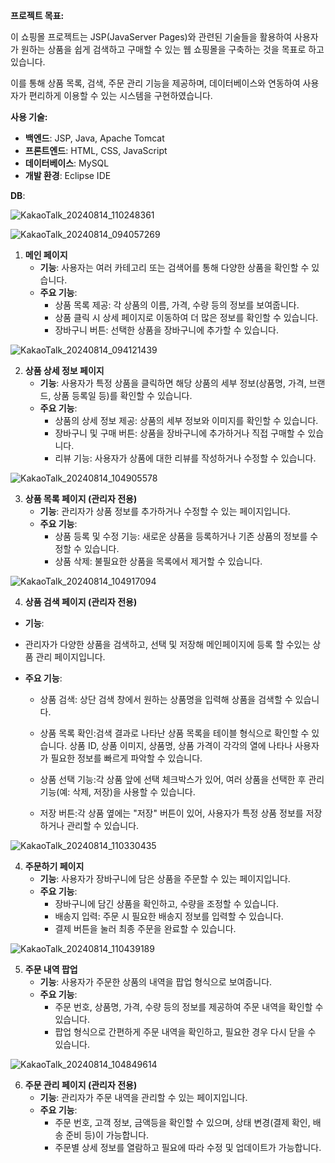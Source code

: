 **프로젝트 목표:**

이 쇼핑몰 프로젝트는 JSP(JavaServer Pages)와 관련된 기술들을 활용하여 사용자가 원하는 상품을 쉽게 검색하고 구매할 수 있는 웹 쇼핑몰을 구축하는 것을 목표로 하고 있습니다.

이를 통해 상품 목록, 검색, 주문 관리 기능을 제공하며, 데이터베이스와 연동하여 사용자가 편리하게 이용할 수 있는 시스템을 구현하였습니다.

**사용 기술:**

- **백엔드**: JSP, Java, Apache Tomcat
- **프론트엔드**: HTML, CSS, JavaScript
- **데이터베이스**: MySQL
- **개발 환경**: Eclipse IDE

**DB**:

![KakaoTalk_20240814_110248361](https://github.com/user-attachments/assets/322a90e4-f50b-4eb0-89f7-3652528842ed)

![KakaoTalk_20240814_094057269](https://github.com/user-attachments/assets/fc7ed84a-b8c8-4143-b172-51fd084ef12f)

1. **메인 페이지**
   - **기능**: 사용자는 여러 카테고리 또는 검색어를 통해 다양한 상품을 확인할 수 있습니다.
   - **주요 기능**:
     - 상품 목록 제공: 각 상품의 이름, 가격, 수량 등의 정보를 보여줍니다.
     - 상품 클릭 시 상세 페이지로 이동하여 더 많은 정보를 확인할 수 있습니다.
     - 장바구니 버튼: 선택한 상품을 장바구니에 추가할 수 있습니다.

![KakaoTalk_20240814_094121439](https://github.com/user-attachments/assets/b056078f-9d2d-4f46-86dd-9b1ae05311c4)

2. **상품 상세 정보 페이지**
   - **기능**: 사용자가 특정 상품을 클릭하면 해당 상품의 세부 정보(상품명, 가격, 브랜드, 상품 등록일 등)를 확인할 수 있습니다.
   - **주요 기능**:
     - 상품의 상세 정보 제공: 상품의 세부 정보와 이미지를 확인할 수 있습니다.
     - 장바구니 및 구매 버튼: 상품을 장바구니에 추가하거나 직접 구매할 수 있습니다.
     - 리뷰 기능: 사용자가 상품에 대한 리뷰를 작성하거나 수정할 수 있습니다.
       
![KakaoTalk_20240814_104905578](https://github.com/user-attachments/assets/e3a12479-5951-4e66-a0cb-efdb5ac09219)

3. **상품 목록 페이지 (관리자 전용)**
   - **기능**: 관리자가 상품 정보를 추가하거나 수정할 수 있는 페이지입니다.
   - **주요 기능**:
     - 상품 등록 및 수정 기능: 새로운 상품을 등록하거나 기존 상품의 정보를 수정할 수 있습니다.
     - 상품 삭제: 불필요한 상품을 목록에서 제거할 수 있습니다.
       
![KakaoTalk_20240814_104917094](https://github.com/user-attachments/assets/6870db4b-e7a2-4465-942e-7340bb9fb54d)

4. **상품 검색 페이지 (관리자 전용)**
- **기능**:
- 관리자가 다양한 상품을 검색하고, 선택 및 저장해 메인페이지에 등록 할 수있는 상품 관리 페이지입니다.
- **주요 기능**:
  
  - 상품 검색: 상단 검색 창에서 원하는 상품명을 입력해 상품을 검색할 수 있습니다.
  
  - 상품 목록 확인:검색 결과로 나타난 상품 목록을 테이블 형식으로 확인할 수 있습니다. 상품 ID, 상품 이미지, 상품명, 상품 가격이 각각의 열에 나타나 사용자가 필요한 정보를 빠르게 파악할 수 있습니다.
  
  - 상품 선택 기능:각 상품 앞에 선택 체크박스가 있어, 여러 상품을 선택한 후 관리 기능(예: 삭제, 저장)을 사용할 수 있습니다.
  
  - 저장 버튼:각 상품 옆에는 "저장" 버튼이 있어, 사용자가 특정 상품 정보를 저장하거나 관리할 수 있습니다.
     
![KakaoTalk_20240814_110330435](https://github.com/user-attachments/assets/d8c65bb9-1202-475f-898f-d468fb1f9aa4)

4. **주문하기 페이지**
   - **기능**: 사용자가 장바구니에 담은 상품을 주문할 수 있는 페이지입니다.
   - **주요 기능**:
     - 장바구니에 담긴 상품을 확인하고, 수량을 조정할 수 있습니다.
     - 배송지 입력: 주문 시 필요한 배송지 정보를 입력할 수 있습니다.
     - 결제 버튼을 눌러 최종 주문을 완료할 수 있습니다.
     
![KakaoTalk_20240814_110439189](https://github.com/user-attachments/assets/364fcc4d-b2dc-445c-8caa-f746a6efbf5a)

5. **주문 내역 팝업**
   - **기능**: 사용자가 주문한 상품의 내역을 팝업 형식으로 보여줍니다.
   - **주요 기능**:
     - 주문 번호, 상품명, 가격, 수량 등의 정보를 제공하여 주문 내역을 확인할 수 있습니다.
     - 팝업 형식으로 간편하게 주문 내역을 확인하고, 필요한 경우 다시 닫을 수 있습니다.

![KakaoTalk_20240814_104849614](https://github.com/user-attachments/assets/a8d189f1-ee46-47c8-b669-3d0eb3f94050)

6. **주문 관리 페이지 (관리자 전용)**
   - **기능**: 관리자가 주문 내역을 관리할 수 있는 페이지입니다.
   - **주요 기능**:
     - 주문 번호, 고객 정보, 금액등을 확인할 수 있으며, 상태 변경(결제 확인, 배송 준비 등)이 가능합니다.
     - 주문별 상세 정보를 열람하고 필요에 따라 수정 및 업데이트가 가능합니다.
